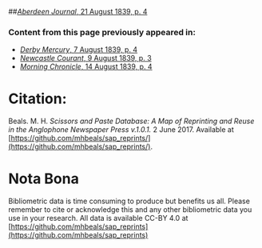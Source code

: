 ##[*Aberdeen Journal*, 21 August 1839, p. 4](https://mhbeals.github.io/sap_html/Aberdeen-Journal/Aberdeen-Journal-21-August-1839-p-4)

### Content from this page previously appeared in:
+ [*Derby Mercury*, 7 August 1839, p. 4](https://mhbeals.github.io/sap_html/Derby-Mercury/Derby-Mercury-7-August-1839-p-4)
+ [*Newcastle Courant*, 9 August 1839, p. 3](https://mhbeals.github.io/sap_html/Newcastle-Courant/Newcastle-Courant-9-August-1839-p-3)
+ [*Morning Chronicle*, 14 August 1839, p. 4](https://mhbeals.github.io/sap_html/Morning-Chronicle/Morning-Chronicle-14-August-1839-p-4)
                    
# Citation: 

Beals. M. H. *Scissors and Paste Database: A Map of Reprinting and Reuse in the Anglophone Newspaper Press v.1.0.1.* 2 June 2017. Available at [https://github.com/mhbeals/sap_reprints/](https://github.com/mhbeals/sap_reprints/). 
                    
# Nota Bona

Bibliometric data is time consuming to produce but benefits us all. Please remember to cite or acknowledge this and any other bibliometric data you use in your research. All data is available CC-BY 4.0 at [https://github.com/mhbeals/sap_reprints](https://github.com/mhbeals/sap_reprints)